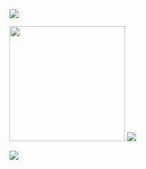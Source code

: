 <a href="https://twitter.com/0x7C2f">
    <img src="https://img.shields.io/twitter/follow/0x7C2f?color=1DA1F2&logo=twitter&style=for-the-badge" href="https://twitter.com/0x7C2f"/>
</a>
<p float="left">
    <img width="205" src="https://github-readme-stats.vercel.app/api/top-langs/?username=0x7C2f&theme=tokyonight"/>
    <img src="https://github-readme-stats.vercel.app/api?username=0x7C2f&hide_rank=true&show_icons=true&theme=tokyonight"/>
</p>
<p align="left" width="128" height="128">
    <img src="https://github.com/0x7C2f/0x7C2f.github.io/blob/main/images/uploads/profile_picture.gif">
</p>
